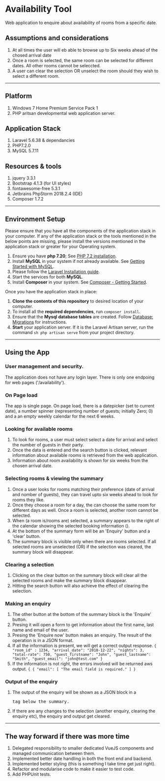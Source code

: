# Availability Tool

Web application to enquire about availability of rooms from a specific date.

## Assumptions and considerations
1. At all times the user will eb able to browse up to Six weeks ahead of the chosed arrival date
2. Once a room is selected, the same room can be selected for different dates. All other rooms cannot be seleccted.
3. A user can clear the selection OR unselect the room should they wish to select a different room.

---

## Platform
1. Windows 7 Home Premium Service Pack 1
2. PHP aritsan developmental web application server.

## Application Stack
1. Laravel 5.6.38 & dependancies
2. PHP7.2.0
4. MySQL 5.7.11

## Resources & tools
1. jquery 3.3.1
2. Bootstrap 4.1.3 (for UI styles)
3. fontawesome-free 5.3.1
6. Jetbrains PhpStorm 2018.2.4 (IDE)
7. Composer 1.7.2

---

## Environment Setup
Please ensure that you have all the components of the application stack in your computer. If any of the application stack or the tools mentioned in the below points are missing, please install the versions mentioned in the application stack or greater for your Operating system.

1. Ensure you have **php 7.20**; See [PHP 7.2 installation](http://php.net/manual/en/install.php).
2. Install **MySQL** in your system if not already available. See [Getting Started with MySQL](https://dev.mysql.com/doc/mysql-getting-started/en/).
3. Please follow the [Laravel Installation guide](https://laravel.com/docs/5.6/installation).
4. Start the services for both **MySQL**.
5. Install **Composer** in your system. See [Composer - Getting Started](https://getcomposer.org/doc/00-intro.md).

Once you have the application stack in place:

1. **Clone the contents of this repository** to desired location of your computer.
2. To install all the **required dependencies**, run ``composer install``.
3. Ensure that the **Mysql database tables** are created. Follow [Database: Migrations](https://laravel.com/docs/5.7/migrations#creating-tables) for instructions.
4. **Start** your application server. If it is the Laravel Artisan server, run the command ``sh php artisan serve`` from your project directory.

---

## Using the App

### User management and security.
The application does not have any login layer. There is only one endpoing for web pages ('/availability').

### On Page load
The app is single page. On page load, there is a datepicker (set to current date), a number spinner (representing number of guests; initially Zero; 0) and a an empty weekly calendar for the next 6 weeks.

### Looking for available rooms
1. To look for rooms, a user must select select a date for arrival and select the number of guests in their party.
2. Once the data is entered and the search button is clicked, relevant information about available rooms is retrieved from the web application.
3. Information about room availability is shown for six weeks from the chosen arrival date.

### Selecting rooms & viewing the summary
1. Once a user looks for rooms matching their preference (date of arrival and nomber of guests), they can travel upto six weeks ahead to look for rooms they like.
2. Once they choose a room for a day, the can choose the same room for different days as well. Once a room is selected, another room cannot be selected.
3. When (a room is/rooms are) selected, a summary appears to the right of the calendar showing the selected booking information ().
4. At the bottom of the summary form will be an 'Enquiry' button and a 'clear' button.
5. The summary block is visible only when there are rooms selected. If all selected rooms are unselected (OR) if the selection was cleared, the summary block will disappear.

### Clearing a selection
1. Clicking on the clear button on the summary block will clear all the selected rooms and make the summary block disappear.
2. Hitting the search button will also achieve the effect of clearing the selection.

### Making an enquiry
1. The other button at the bottom of the summary block is the 'Enquire' button.
2. Presing it will open a form to get information about the first name, last name and email of the user.
3. Presing the 'Enquire now' button makes an enquiry. The result of the operation is in a JSON format.
4. If all the information is present, we will get a correct output response.
``
{
	"room_id" : 1234,
	"arrival_date": "2018-12-22",
	"nights": 3,
	"total-rate": 750,
	"guest_firstname": "John",
	"guest_lastname": "Smith",
	"guest_email": "john@test.com"
}
``
5. If the information is not right, the errors involved will be returned aws output.
``
{
	{
    "email": [
        "The email field is required."
    ]
}
``
### Output of the enquiry
1. The output of the enquiry will be shown as a JSON block in a <pre> tag below the summary.
2. If there are any changes to the selection (another enquiry, clearing the enquiry etc), the enquiry and output get cleared.
---

## The way forward if there was more time
1. Delegated responsibility to smaller dedicated VueJS components and managed communication between them.
2. Implemented better date handling in both the front end and backend.
3. Implemented better styling (this is something I take time get just right).
4. Refactor and modularise code to make it easier to test code.
5. Add PHPUnit tests.
